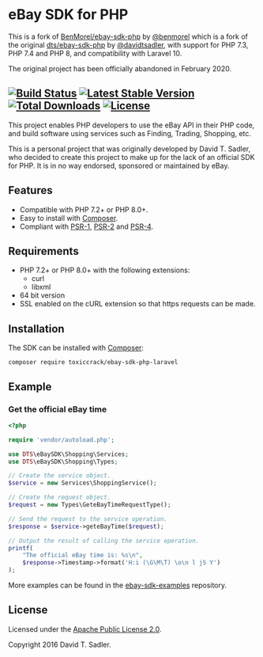 # eBay SDK for PHP

This is a fork of [BenMorel/ebay-sdk-php](https://github.com/BenMorel/ebay-sdk-php) by [@benmorel](https://github.com/BenMorel) which is a fork of the original [dts/ebay-sdk-php](https://github.com/davidtsadler/ebay-sdk-php) by [@davidtsadler](https://github.com/davidtsadler), with support for PHP 7.3, PHP 7.4 and PHP 8, and compatibility with Laravel 10.

The original project has been officially abandoned in February 2020.


[![Build Status](https://github.com/benmorel/ebay-sdk-php/workflows/CI/badge.svg)](https://github.com/benmorel/ebay-sdk-php/actions)
[![Latest Stable Version](https://poser.pugx.org/benmorel/ebay-sdk-php/v/stable)](https://packagist.org/packages/benmorel/ebay-sdk-php)
[![Total Downloads](https://poser.pugx.org/benmorel/ebay-sdk-php/downloads)](https://packagist.org/packages/benmorel/ebay-sdk-php)
[![License](https://img.shields.io/github/license/benmorel/ebay-sdk-php)](https://opensource.org/license/apache-2-0/)
---

This project enables PHP developers to use the eBay API in their PHP code, and build software using services such as Finding, Trading, Shopping, etc.

This is a personal project that was originally developed by David T. Sadler, who decided to create this project to make up for the lack of an official SDK for PHP. It is in no way endorsed, sponsored or maintained by eBay.

## Features

  - Compatible with PHP 7.2+ or PHP 8.0+.
  - Easy to install with [Composer](http://getcomposer.org/).
  - Compliant with [PSR-1](http://www.php-fig.org/psr/psr-1/), [PSR-2](http://www.php-fig.org/psr/psr-2/) and [PSR-4](http://www.php-fig.org/psr/psr-4/).

## Requirements

  - PHP 7.2+ or PHP 8.0+ with the following extensions:
      - curl
      - libxml
  - 64 bit version
  - SSL enabled on the cURL extension so that https requests can be made.

## Installation

The SDK can be installed with [Composer](http://getcomposer.org/):

```
composer require toxiccrack/ebay-sdk-php-laravel
```

## Example

### Get the official eBay time

```php
<?php

require 'vendor/autoload.php';

use DTS\eBaySDK\Shopping\Services;
use DTS\eBaySDK\Shopping\Types;

// Create the service object.
$service = new Services\ShoppingService();

// Create the request object.
$request = new Types\GeteBayTimeRequestType();

// Send the request to the service operation.
$response = $service->geteBayTime($request);

// Output the result of calling the service operation.
printf(
    "The official eBay time is: %s\n",
    $response->Timestamp->format('H:i (\G\M\T) \o\n l jS Y')
);
```

More examples can be found in the [ebay-sdk-examples](https://github.com/davidtsadler/ebay-sdk-examples) repository.

## License

Licensed under the [Apache Public License 2.0](http://www.apache.org/licenses/LICENSE-2.0.html).

Copyright 2016 David T. Sadler.
